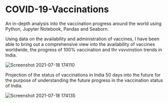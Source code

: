 # COVID-19-Vaccinations
An in-depth analysis into the vaccination progress around the world using Python, Jupyter Notebook, Pandas and Seaborn.

Using data on the availability and administration of vaccines, I have been able to bring out a comprehensive view into the availability of vaccines worldwide, the progress of 100% vaccination and thr vsvvinstion trends in India.

![Screenshot 2021-07-18 174110](https://user-images.githubusercontent.com/36073547/126066500-b47bd2ca-2ecb-4273-936f-628e3cf685c9.png)


Projection of the status of vaccinations in India 50 days into the future for the purpose of understanding the future progress in the vaccination status of India.


![Screenshot 2021-07-18 174135](https://user-images.githubusercontent.com/36073547/126066512-51a11b07-df34-4a49-ace4-a44ffae2b9c0.png)

